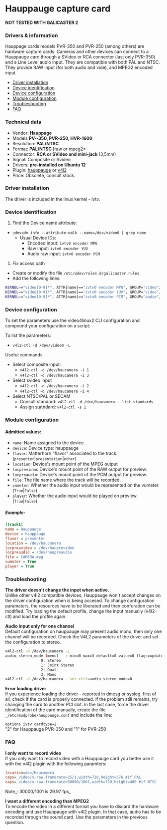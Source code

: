 
Hauppauge capture card
======================

**NOT TESTED WITH GALICASTER 2**

### Drivers & information
Hauppage cards models PVR-350 and PVR-250 (among others) are hardware capture cards. Cameras and other devices can connect to a Hauppauge card through a SVideo or RCA connector (last only PVR-350) and a Line Level audio input.
They are compatible with both PAL and NTSC. They provide RAW input (for both audio and vide), and MPEG2 encoded input.

* [Driver installation](#driver-installation)
* [Device identification](#device-identification)
* [Device configuration](#device-configuration)
* [Module configuration](#module-configuration)
* [Troubleshooting](#troubleshooting)
* [FAQ](#faq)

### Technical data
* Vendor: **Hauppage**
* Models **PV·-350, PVR-250, HVR-1600**
* Resolution: **PAL/NTSC**
* Format: **PAL/NTSC** [raw or mpeg2*
* Connector: **RCA or SVideo and mini-jack** (3,5mm)
* Signal: Composite or Svideo
* Drivers: **pre-installed on Ubuntu 12**
* Plugin: [hauppauge](../Hauppage.md) or [v4l2](../V4l2.md)
* Price: Obsolete, consult stock.



### Driver installation
The driver is included in the linux kernel - ivtv.

### Device identification
1. Find the Device name attribute:
  * `udevadm info --attribute-walk --name=/dev/video0 | grep name`
    * Usual Device IDs:
      * Encoded input: `ivtv0 encoder MPG`
      * Raw input: `ivtv0 encoder YUV`
      * Audio raw input: `ivtv0 encoder PCM`
1. Fix access path
  * Create or modify the file `/etc/udev/rules.d/galicaster.rules`.
  * Add the following lines:
  ```bash
KERNEL=="video[0-9]*", ATTR{name}=="ivtv0 encoder MPG", GROUP="video", SYMLINK+="haucamera"
KERNEL=="video[0-9]*", ATTR{name}=="ivtv0 encoder YUV", GROUP="video", SYMLINK+="hauprevideo"
KERNEL=="video[0-9]*", ATTR{name}=="ivtv0 encoder PCM", GROUP="audio", SYMLINK+="haupreaudio"
```

### Device configuration
To set the parameters use the video4linux2 CLI configuration and compound your configuration on a script:

To list the parameters:

* `v4l2-ctl -d /dev/video0 -L`

Useful commands

* Select composite input:
  * `v4l2-ctl -d /dev/haucamera -i 1`  
  * `v4l2-ctl -d /dev/haucamera -i 3`
* Select svideo input
  * `v4l2-ctl -d /dev/haucamera -i 2`
  * `v4l2-ctl -d /dev/haucamera -i 4`
* Select NTSC/PAL or SECAM
  * Consult standard: `v4l2-ctl -d /dev/haucamera --list-standards`
  * Assign statndard: `v4l2-ctl -s 1`

### Module configuration
#### Admitted values:
* `name`: Name assigned to the device.
* `device`: Device type: hauppauge
* `flavor`: Matterhorn "flavor" associated to the track. (`presenter`|`presentation`|`other`)
* `location`: Device's mount point of the MPEG output
* `locprevideo`: Device's mount point of the RAW output for preview.
* `locpreaudio`: Device's mount point of the PCM output for preview.
* `file`: The file name where the track will be recorded.
* `vumeter`: Whether the audio input would be represented on the vumeter. (`True`|`False`)
* `player`: Whether the audio input would be played on preview. (`True`|`False`)

##### Example:
```ini
[track1]
name = Hauppauge
device = hauppauge
flavor = presenter
location = /dev/haucamera
locpreavideo = /dev/hauprevideo
locpreaudio = /dev/haupreaudio
file = CAMERA.mpg
vumeter = True
player = True
```

### Troubleshooting
**The driver doesn't change the input when active.**  
Unlike other v4l2 compatible devices, Hauppauge won't accept changes on the driver configuration when is being accesed. To change configuration paramaters, the resources have to be liberated and then confuration can be modified.
Try loading the default profile, change the input manually (v4l2-ctl) and load the profile again.

**Audio input only for one channel**  
Default configuration on hauppauge may present audio mono, then only one channel will be recorded. Check the V4L2 parameters of the driver and set the configuration to stereo.

```bash
v4l2-ctl -d /dev/haucamera -L
audio_stereo_mode (menu)   : min=0 max=3 default=0 value=0 flags=update
				0: Stereo
				1: Joint Stereo
				2: Dual
				3: Mono
v4l2-ctl -d /dev/haucamera --set-ctrl=audio_stereo_mode=0
```
**Error loading driver**  
If you experience loading the driver - reported in dmesg or syslog, first of all, check if the card is properly connected. If the problem still remains, try changing the card to another PCI slot. In the last case, force the driver identification of the card manually, create the file `_/etc/modprobe/hauppauge.conf` and include the line:

`options ivtv cardtype=2`  
"2" for Hauppauge PVR-350 and "1" for PVR-250

### FAQ
**I only want to record video**  
If you only want to record video with a Hauppauge card you better use it with the v4l2 plugin with the following paramters:

```ini
location=dev/haucamera
caps=_video/x-raw,framerate=25/1,width=720,height=576 #if PAL
caps=_video/x-raw,framerate=30000/1001,width=720,height=480 #if NTSC
```
Note_: 30000/1001 is 29.97 fps_

**I want a different encoding than MPEG2**  
To encode the video in a different format you have to discard the hardware encoding and use Hauppauge with v4l2 plugin. In that case, audio has to be recorded through the sound card. Use the parameters in the previous question.
